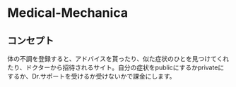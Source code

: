
# Medical-Mechanica
  

## コンセプト
体の不調を登録すると、アドバイスを貰ったり、似た症状のひとを見つけてくれたり、ドクターから招待されるサイト。自分の症状をpublicにするかprivateにするか、Dr.サポートを受けるか受けないかで課金にします。
  
  



